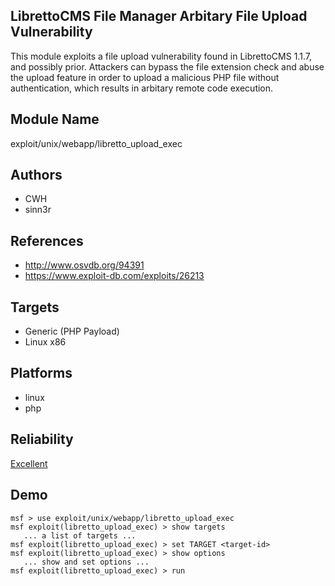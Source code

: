 ## LibrettoCMS File Manager Arbitary File Upload Vulnerability

This module exploits a file upload vulnerability found in 
LibrettoCMS 1.1.7, and possibly prior. Attackers can bypass 
the file extension check and abuse the upload feature in 
order to upload a malicious PHP file without authentication, 
which results in arbitary remote code execution.


## Module Name
exploit/unix/webapp/libretto_upload_exec

## Authors
* CWH
* sinn3r


## References
* http://www.osvdb.org/94391
* https://www.exploit-db.com/exploits/26213



## Targets
* Generic (PHP Payload)
* Linux x86


## Platforms
* linux
* php

## Reliability
[Excellent](https://github.com/rapid7/metasploit-framework/wiki/Exploit-Ranking)

## Demo

```
msf > use exploit/unix/webapp/libretto_upload_exec
msf exploit(libretto_upload_exec) > show targets
   ... a list of targets ...
msf exploit(libretto_upload_exec) > set TARGET <target-id>
msf exploit(libretto_upload_exec) > show options
   ... show and set options ...
msf exploit(libretto_upload_exec) > run
```
    
    